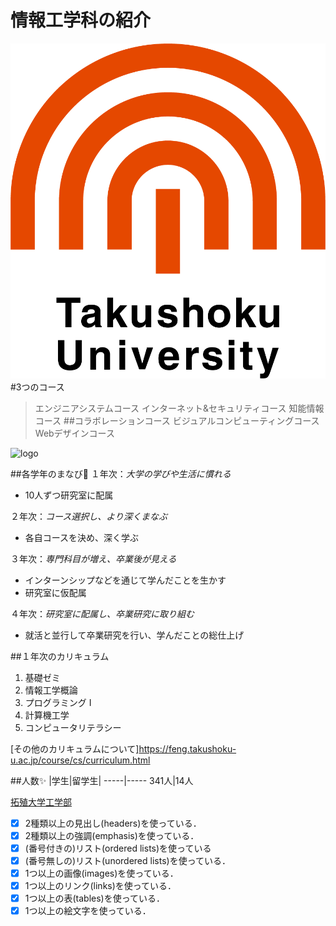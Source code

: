 # 情報工学科の紹介
<!-- Markdown記法を使って学科の紹介ページを作る -->
![logo](logo.png)
#3つのコース
>エンジニアシステムコース
>インターネット&セキュリティコース
>知能情報コース
##コラボレーションコース
>ビジュアルコンピューティングコース
>Webデザインコース

![logo](https://feng.takushoku-u.ac.jp/albums/abm00014693.jpg)

##各学年のまなび:book:
１年次：*大学の学びや生活に慣れる*
- 10人ずつ研究室に配属

２年次：*コース選択し、より深くまなぶ*
- 各自コースを決め、深く学ぶ

３年次：_専門科目が増え、卒業後が見える_
- インターンシップなどを通じて学んだことを生かす
- 研究室に仮配属

４年次：_研究室に配属し、卒業研究に取り組む_
- 就活と並行して卒業研究を行い、学んだことの総仕上げ

##１年次のカリキュラム
1. 基礎ゼミ
2. 情報工学概論
3. プログラミング I
4. 計算機工学
5. コンピュータリテラシー

[その他のカリキュラムについて]https://feng.takushoku-u.ac.jp/course/cs/curriculum.html

##人数:sparkles:
|学生|留学生|
-----|-----
341人|14人


[拓殖大学工学部](https://feng.takushoku-u.ac.jp/)

<!-- この部分より上に記述を追加して下のチェックボックスで確認する -->
- [x] 2種類以上の見出し(headers)を使っている．
- [X] 2種類以上の強調(emphasis)を使っている．
- [X] (番号付きの)リスト(ordered lists)を使っている
- [X] (番号無しの)リスト(unordered lists)を使っている．
- [X] 1つ以上の画像(images)を使っている．
- [X] 1つ以上のリンク(links)を使っている．
- [X] 1つ以上の表(tables)を使っている．
- [X] 1つ以上の絵文字を使っている．
